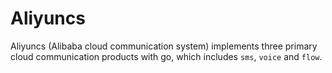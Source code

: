 # Aliyuncs
Aliyuncs (Alibaba cloud communication system) implements three primary cloud communication products with go, which includes `sms`, `voice` and `flow`.





